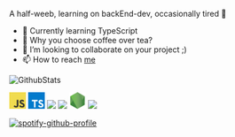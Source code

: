 A half-weeb, learning on backEnd-dev, occasionally tired :wave:

- 🌱 Currently learning TypeScript
- :tea: Why you choose coffee over tea?
- 👯 I’m looking to collaborate on your project ;)
- 📫 How to reach [me](https://gopla.github.io/)

![GithubStats](https://github-readme-stats.gopla.vercel.app/api?username=gopla&show_icons=true&theme=random)

<code><img height="30" src="https://raw.githubusercontent.com/github/explore/80688e429a7d4ef2fca1e82350fe8e3517d3494d/topics/javascript/javascript.png"></code>
<code><img height="30" src="https://raw.githubusercontent.com/github/explore/80688e429a7d4ef2fca1e82350fe8e3517d3494d/topics/typescript/typescript.png"></code>
<code><img height="30" src="https://profilinator.rishav.dev/skills-assets/express-original-wordmark.svg"></code>
<code><img height="30" src="https://profilinator.rishav.dev/skills-assets/mongodb-original-wordmark.svg"></code>
<code><img height="30" src="https://raw.githubusercontent.com/github/explore/80688e429a7d4ef2fca1e82350fe8e3517d3494d/topics/nodejs/nodejs.png"></code>
<code><img height="30" src="https://profilinator.rishav.dev/skills-assets/php-original.svg"></code>

[![spotify-github-profile](https://spotify-github-profile.vercel.app/api/view?uid=4hn00ivhpkaoxajwckvy36354&cover_image=true)](https://spotify-github-profile.vercel.app/api/view?uid=4hn00ivhpkaoxajwckvy36354&redirect=true)

<!--
**gopla/gopla** is a ✨ _special_ ✨ repository because its `README.md` (this file) appears on your GitHub profile.

Here are some ideas to get you started:

- 🔭 I’m currently working on ...
- 🌱 I’m currently learning ...
- 👯 I’m looking to collaborate on ...
- 🤔 I’m looking for help with ...
- 💬 Ask me about ...
- 📫 How to reach me: ...
- 😄 Pronouns: ...
- ⚡ Fun fact: ...
-->
